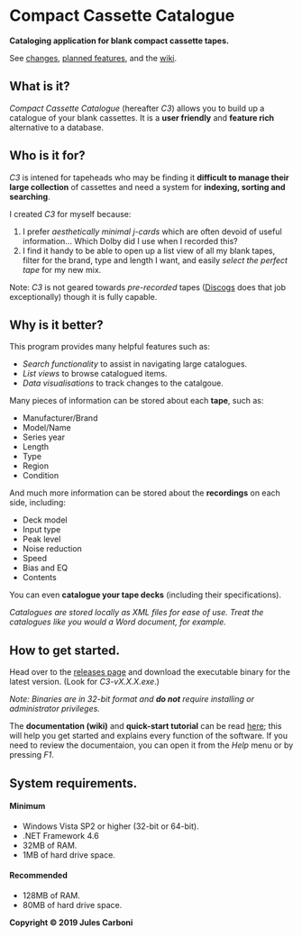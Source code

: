 # Compact Cassette Catalogue

**Cataloging application for blank compact cassette tapes.**

See [changes](CHANGELOG.md "C3 Changelog"), [planned features](TODO.md "C3 To-Do List"), and the [wiki](https://github.com/Julesc013/compact-cassette-catalogue/wiki "C3 Wiki").

## What is it?

*Compact Cassette Catalogue* (hereafter *C3*) allows you to build up a catalogue of your blank cassettes.
It is a **user friendly** and **feature rich** alternative to a database.

## Who is it for?

*C3* is intened for tapeheads who may be finding it **difficult to manage their large collection** of cassettes and need a system for **indexing, sorting and searching**.

I created *C3* for myself because:
1. I prefer *aesthetically minimal j-cards* which are often devoid of useful information...
Which Dolby did I use when I recorded this?
2. I find it handy to be able to open up a list view of all my blank tapes, filter for the brand, type and length I want, and easily *select the perfect tape* for my new mix.

Note: *C3* is not geared towards *pre-recorded* tapes ([Discogs](https://www.discogs.com/ "Discogs - Music Database and Marketplace") does that job exceptionally) though it is fully capable.

## Why is it better?

This program provides many helpful features such as:
- *Search functionality* to assist in navigating large catalogues.
- *List views* to browse catalogued items.
- *Data visualisations* to track changes to the catalgoue.

Many pieces of information can be stored about each **tape**, such as:
- Manufacturer/Brand
- Model/Name
- Series year
- Length
- Type
- Region
- Condition

And much more information can be stored about the **recordings** on each side, including:
- Deck model
- Input type
- Peak level
- Noise reduction
- Speed
- Bias and EQ
- Contents

You can even **catalogue your tape decks** (including their specifications).

*Catalogues are stored locally as XML files for ease of use. Treat the catalogues like you would a Word document, for example.*

## How to get started.

Head over to the [releases page](https://github.com/Julesc013/compact-cassette-catalogue/releases "C3 Releases") and download the executable binary for the latest version.
(Look for *C3-vX.X.X.exe*.)

*Note: Binaries are in 32-bit format and **do not** require installing or administrator privileges.*

The **documentation (wiki)** and **quick-start tutorial** can be read [here](https://github.com/Julesc013/compact-cassette-catalogue/wiki "C3 Wiki");
this will help you get started and explains every function of the software.
If you need to review the documentaion, you can open it from the *Help* menu or by pressing *F1*.

## System requirements.

#### Minimum
- Windows Vista SP2 or higher (32-bit or 64-bit).
- .NET Framework 4.6
- 32MB of RAM.
- 1MB of hard drive space.
#### Recommended
- 128MB of RAM.
- 80MB of hard drive space.

**Copyright © 2019 Jules Carboni**
